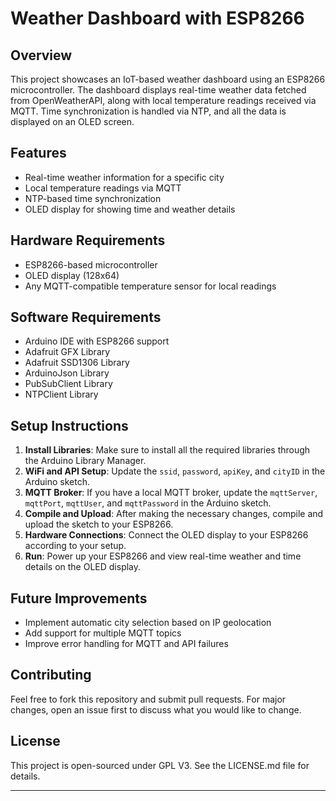 # Weather Dashboard with ESP8266

## Overview

This project showcases an IoT-based weather dashboard using an ESP8266 microcontroller. The dashboard displays real-time weather data fetched from OpenWeatherAPI, along with local temperature readings received via MQTT. Time synchronization is handled via NTP, and all the data is displayed on an OLED screen.

## Features

- Real-time weather information for a specific city
- Local temperature readings via MQTT
- NTP-based time synchronization
- OLED display for showing time and weather details

## Hardware Requirements

- ESP8266-based microcontroller
- OLED display (128x64)
- Any MQTT-compatible temperature sensor for local readings

## Software Requirements

- Arduino IDE with ESP8266 support
- Adafruit GFX Library
- Adafruit SSD1306 Library
- ArduinoJson Library
- PubSubClient Library
- NTPClient Library

## Setup Instructions

1. **Install Libraries**: Make sure to install all the required libraries through the Arduino Library Manager.
2. **WiFi and API Setup**: Update the `ssid`, `password`, `apiKey`, and `cityID` in the Arduino sketch.
3. **MQTT Broker**: If you have a local MQTT broker, update the `mqttServer`, `mqttPort`, `mqttUser`, and `mqttPassword` in the Arduino sketch.
4. **Compile and Upload**: After making the necessary changes, compile and upload the sketch to your ESP8266.
5. **Hardware Connections**: Connect the OLED display to your ESP8266 according to your setup.
6. **Run**: Power up your ESP8266 and view real-time weather and time details on the OLED display.

## Future Improvements

- Implement automatic city selection based on IP geolocation
- Add support for multiple MQTT topics
- Improve error handling for MQTT and API failures

## Contributing

Feel free to fork this repository and submit pull requests. For major changes, open an issue first to discuss what you would like to change.

## License

This project is open-sourced under GPL V3. See the LICENSE.md file for details.

---
